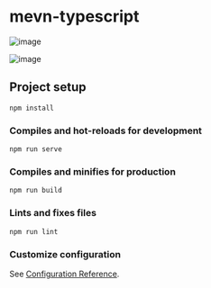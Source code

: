 # mevn-typescript
![image](https://user-images.githubusercontent.com/83596975/180559683-89704193-324a-4d55-9233-89abcdf1cf07.png)

![image](https://user-images.githubusercontent.com/83596975/180559480-cc648b49-8eb5-4de3-a6cb-35cde6124a9f.png)


## Project setup
```
npm install
```

### Compiles and hot-reloads for development
```
npm run serve
```

### Compiles and minifies for production
```
npm run build
```

### Lints and fixes files
```
npm run lint
```

### Customize configuration
See [Configuration Reference](https://cli.vuejs.org/config/).
